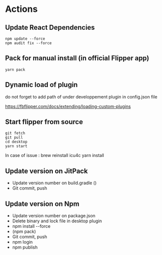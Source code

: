 # Actions

## Update React Dependencies

```shell script
npm update --force
npm audit fix --force
```


## Pack for manual install (in official Flipper app)

```shell script
yarn pack
```

## Dynamic load of plugin

do not forget to add path of under developpement plugin in config.json file

https://fbflipper.com/docs/extending/loading-custom-plugins


## Start flipper from source

```shell script
git fetch
git pull
cd desktop
yarn start
```

In case of issue : brew reinstall icu4c
yarn install


## Update version on JitPack

- Update version number on build.gradle ()
- Git commit, push

## Update version on Npm

- Update version number on package.json
- Delete binary and lock file in desktop plugin
- npm install --force
- (npm pack)
- Git commit, push
- npm login
- npm publish